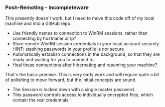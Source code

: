 ### Posh-Remoting - Incompleteware

  This presently doesn't work, but I need to move this code off of my
  local machine and into a GitHub repo.

* Use friendly names to connection to WinRM sessions,
  rather than connecting by hostname or ip?
* Store remote WinRM session credentials in your local account
  securely. HINT: stashing passwords in your profile is *not* secure
* Automatically establish connections in the background, so that they
  are ready and waiting for you to connect to.
* Heal these connections after hibernating and resuming your machine?

That's the basic premise.  This is very early work and will require
quite a bit of polishing to move forward, but the initial concepts are
sound.

* The Session is locked down with a single master password.
* This password controls access to individually encrypted files, which
  contain the real credentials.



